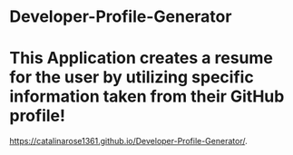 # Developer-Profile-Generator

# This Application creates a resume for the user by utilizing specific information taken from their GitHub profile! 

 https://catalinarose1361.github.io/Developer-Profile-Generator/.
